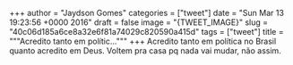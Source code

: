 
+++
author = "Jaydson Gomes"
categories = ["tweet"]
date = "Sun Mar 13 19:23:56 +0000 2016"
draft = false
image = "{TWEET_IMAGE}"
slug = "40c06d185a6ce8a32e6f81a74029c820590a415d"
tags = ["tweet"]
title = """Acredito tanto em polític..."""
+++
Acredito tanto em política no Brasil quanto acredito em Deus. Voltem pra casa pq nada vai mudar, não assim.
